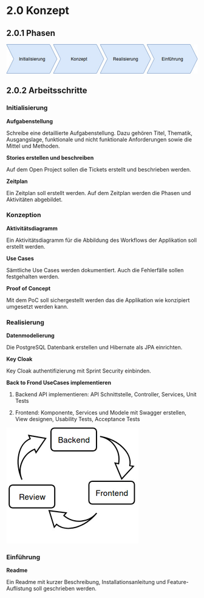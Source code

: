 # 2.0 Konzept

## 2.0.1 Phasen

![Phasen](https://raw.githubusercontent.com/srothPuzzle/FeedbackTool/master/1_initialisierung/images/phasen.jpg)

## 2.0.2 Arbeitsschritte

### Initialisierung

**Aufgabenstellung**

Schreibe eine detaillierte Aufgabenstellung. Dazu gehören Titel, Thematik, Ausgangslage, funktionale und nicht funktionale Anforderungen sowie die Mittel und Methoden.

**Stories erstellen und beschreiben**

Auf dem Open Project sollen die Tickets erstellt und beschrieben werden.

**Zeitplan**

Ein Zeitplan soll erstellt werden. Auf dem Zeitplan werden die Phasen und Aktivitäten abgebildet.

### Konzeption

**Aktivitätsdiagramm**

Ein Aktivitätsdiagramm für die Abbildung des Workflows der Applikation soll erstellt werden.

**Use Cases**

Sämtliche Use Cases werden dokumentiert. Auch die Fehlerfälle sollen festgehalten werden.

**Proof of Concept**

Mit dem PoC soll sichergestellt werden das die Applikation wie konzipiert umgesetzt werden kann. 

### Realisierung

**Datenmodelierung**

Die PostgreSQL Datenbank erstellen und Hibernate als JPA einrichten.

**Key Cloak**

Key Cloak authentifizierung mit Sprint Security einbinden.

**Back to Frond UseCases implementieren**

1. Backend API implementieren: 
API Schnittstelle, Controller, Services, Unit Tests

1. Frontend: 
Komponente, Services und Modele mit Swagger erstellen, View designen, Usability Tests, Acceptance Tests


![Realisierung](https://raw.githubusercontent.com/srothPuzzle/FeedbackTool/master/2_konzeption/images/Realisierung.jpg)

### Einführung

**Readme**

Ein Readme mit kurzer Beschreibung, Installationsanleitung und Feature-Auflistung soll geschrieben werden.

